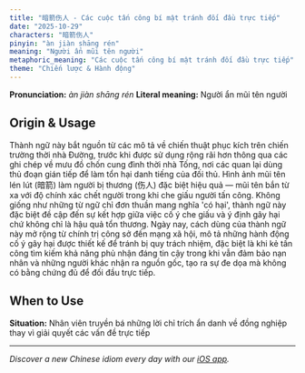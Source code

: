 ```yaml
---
title: "暗箭伤人 - Các cuộc tấn công bí mật tránh đối đầu trực tiếp"
date: "2025-10-29"
characters: "暗箭伤人"
pinyin: "àn jiàn shāng rén"
meaning: "Người ẩn mũi tên người"
metaphoric_meaning: "Các cuộc tấn công bí mật tránh đối đầu trực tiếp"
theme: "Chiến lược & Hành động"
---
```


**Pronunciation:** *àn jiàn shāng rén*
**Literal meaning:** Người ẩn mũi tên người

## Origin & Usage

Thành ngữ này bắt nguồn từ các mô tả về chiến thuật phục kích trên chiến trường thời nhà Đường, trước khi được sử dụng rộng rãi hơn thông qua các ghi chép về mưu đồ chốn cung đình thời nhà Tống, nơi các quan lại dùng thủ đoạn gián tiếp để làm tổn hại danh tiếng của đối thủ. Hình ảnh mũi tên lén lút (暗箭) làm người bị thương (伤人) đặc biệt hiệu quả — mũi tên bắn từ xa với độ chính xác chết người trong khi che giấu người tấn công. Không giống như những từ ngữ chỉ đơn thuần mang nghĩa 'có hại', thành ngữ này đặc biệt đề cập đến sự kết hợp giữa việc cố ý che giấu và ý định gây hại chứ không chỉ là hậu quả tổn thương. Ngày nay, cách dùng của thành ngữ này mở rộng từ chính trị công sở đến mạng xã hội, mô tả những hành động cố ý gây hại được thiết kế để tránh bị quy trách nhiệm, đặc biệt là khi kẻ tấn công tìm kiếm khả năng phủ nhận đáng tin cậy trong khi vẫn đảm bảo nạn nhân và những người khác nhận ra nguồn gốc, tạo ra sự đe dọa mà không có bằng chứng đủ để đối đầu trực tiếp.

## When to Use

**Situation:** Nhân viên truyền bá những lời chỉ trích ẩn danh về đồng nghiệp thay vì giải quyết các vấn đề trực tiếp

---

*Discover a new Chinese idiom every day with our [iOS app](https://apps.apple.com/us/app/daily-chinese-idioms/id6740611324).*
